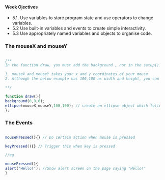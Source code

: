 #### Week Ojectives
- 5.1. Use variables to store program state and use operators to change variables.
- 5.2 Use built-in variables and events to create simple interactivity.
- 5.3 Use appropriately named variables and objects to organise code.
### The mouseX and mouseY
```js

/**
In the function draw, you must add the background , not in the setup(). Otherwise, it the object will not be refreshed and will have weird effect on the screen

1. mouseX and mouseY takes your x and y coordinates of your mouse
2. Although the below example has 100,100 as width and height, you can actually just use the word width and height and the object will adjust to the fullest width and height of the canvas. 

**/

function draw(){
background(0,0,0);
ellipse(mouseX,mouseY,100,100); // create an ellipse object which follows you
};

```

### The Events

```js

mousePressed(){} // Do certain action when mouse is pressed

keyPressed(){} // Trigger this when key is pressed

//eg 

mousePressed(){
alert('Hello!'); //Show alert screen on the page saying "Hello!"
}

```
